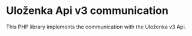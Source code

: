 Uloženka Api v3 communication
==============
This PHP library implements the communication with the Uloženka v3 Api.
